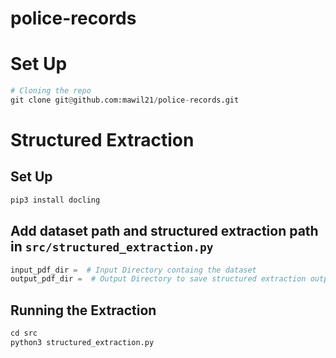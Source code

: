# police-records

# Set Up 
```python
# Cloning the repo 
git clone git@github.com:mawil21/police-records.git
```

# Structured Extraction 
## Set Up 
```python
pip3 install docling
```

## Add dataset path and structured extraction path in `src/structured_extraction.py`
```python
input_pdf_dir =  # Input Directory containg the dataset 
output_pdf_dir =  # Output Directory to save structured extraction output
```

## Running the Extraction 
```python
cd src 
python3 structured_extraction.py 
```